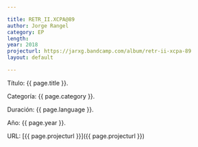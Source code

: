 ```yaml
---

title: RETR_II.XCPA@89
author: Jorge Rangel
category: EP
length: 
year: 2018
projecturl: https://jarxg.bandcamp.com/album/retr-ii-xcpa-89
layout: default

---
```


Título: {{ page.title }}.

Categoría: {{ page.category }}.

Duración: {{ page.language }}.

Año: {{ page.year }}.

URL: [{{ page.projecturl }}]({{ page.projecturl }})